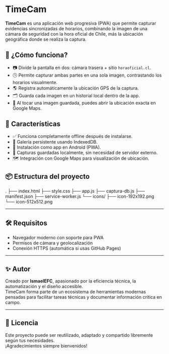 # TimeCam

**TimeCam** es una aplicación web progresiva (PWA) que permite capturar evidencias sincronizadas de horarios, combinando la imagen de una cámara de seguridad con la hora oficial de Chile, más la ubicación geográfica donde se realiza la captura.

## 🧠 ¿Cómo funciona?

- 📷 Divide la pantalla en dos: cámara trasera + sitio `horaoficial.cl`.
- 🕒 Permite capturar ambas partes en una sola imagen, contrastando los horarios visualmente.
- 🌎 Registra automáticamente la ubicación GPS de la captura.
- 🗂️ Guarda cada imagen en un historial local dentro de la app.
- 📍 Al tocar una imagen guardada, puedes abrir la ubicación exacta en Google Maps.

## 🚀 Características

- ✅ Funciona completamente offline después de instalarse.
- 📁 Galería persistente usando IndexedDB.
- 📌 Instalación como app en Android (PWA).
- 🔐 Capturas guardadas localmente, sin necesidad de servidor externo.
- 🗺️ Integración con Google Maps para visualización de ubicación.

## 📦 Estructura del proyecto
. ├── index.html ├── style.css ├── app.js ├── captura-db.js ├── manifest.json ├── service-worker.js └── icons/ ├── icon-192x192.png └── icon-512x512.png


---

## 🛠️ Requisitos

- Navegador moderno con soporte para PWA  
- Permisos de cámara y geolocalización  
- Conexión HTTPS (automática si usas GitHub Pages)  

---

## ✨ Autor

Creado por **IsmaelEFC**, apasionado por la eficiencia técnica, la automatización y el diseño accesible.  
TimeCam forma parte de un ecosistema de herramientas modernas pensadas para facilitar tareas técnicas y documentar información crítica en campo.

---

## 🧭 Licencia

Este proyecto puede ser reutilizado, adaptado y compartido libremente según tus necesidades.  
¡Agradecimientos siempre bienvenidos!
